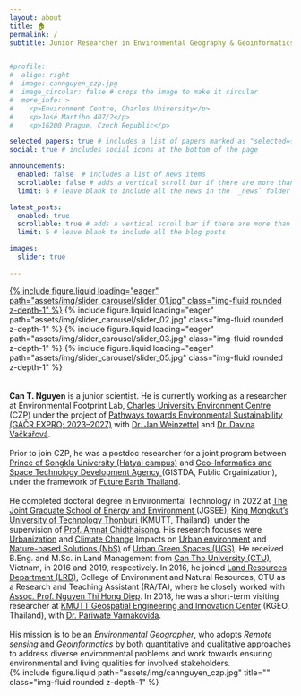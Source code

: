 ```yaml
---
layout: about
title: 🏠 
permalink: /
subtitle: Junior Researcher in Environmental Geography & Geoinformatics


#profile:
#  align: right
#  image: cannguyen_czp.jpg
#  image_circular: false # crops the image to make it circular
#  more_info: >
#    <p>Environment Centre, Charles University</p>
#    <p>José Martího 407/2</p>
#    <p>16200 Prague, Czech Republic</p>

selected_papers: true # includes a list of papers marked as "selected={true}"
social: true # includes social icons at the bottom of the page

announcements:
  enabled: false  # includes a list of news items
  scrollable: false # adds a vertical scroll bar if there are more than 3 news items
  limit: 5 # leave blank to include all the news in the `_news` folder

latest_posts:
  enabled: true
  scrollable: true # adds a vertical scroll bar if there are more than 3 new posts items
  limit: 5 # leave blank to include all the blog posts

images:
  slider: true
  
---
```


<swiper-container keyboard="true" navigation="true" pagination="true" pagination-clickable="true" pagination-dynamic-bullets="true" rewind="true">
  <a href="https://www.mdpi.com/journal/sustainability/special_issues/5F78LD3752"><swiper-slide>{% include figure.liquid loading="eager" path="assets/img/slider_carousel/slider_01.jpg" class="img-fluid rounded z-depth-1" %}</swiper-slide></a>
  <swiper-slide>{% include figure.liquid loading="eager" path="assets/img/slider_carousel/slider_02.jpg" class="img-fluid rounded z-depth-1" %}</swiper-slide>
  <swiper-slide>{% include figure.liquid loading="eager" path="assets/img/slider_carousel/slider_03.jpg" class="img-fluid rounded z-depth-1" %}</swiper-slide>
  <swiper-slide>{% include figure.liquid loading="eager" path="assets/img/slider_carousel/slider_05.jpg" class="img-fluid rounded z-depth-1" %}</swiper-slide>
</swiper-container>

<br>
<br>
<br>


<div class="row justify-content-sm-center">
    <div class="col-sm-8 mt-3 mt-md-0">
    <b>Can T. Nguyen</b> is a junior scientist. He is currently working as a researcher at Environmental Footprint Lab, <a href="https://czp.cuni.cz/en/">Charles University Environment Centre</a> (CZP) under the project of <a href="https://czp.cuni.cz/en/projects/pathways-towards-environmental-sustainability-gacr-expro-2023-2027">Pathways towards Environmental Sustainability (GAČR EXPRO; 2023–2027)</a> with <a href="https://czp.cuni.cz/en/about-us/staff/jan-weinzettel">Dr. Jan Weinzettel</a> and <a href="https://czp.cuni.cz/en/about-us/staff/davina-vackarova">Dr. Davina Vačkářová</a>.<br>
    <br>
    Prior to join CZP, he was a postdoc researcher for a joint program between <a href="https://en.psu.ac.th/">Prince of Songkla University (Hatyai campus)</a> and <a href="https://www.gistda.or.th/home.php?lang=EN">Geo-Informatics and Space Technology Development Agency </a>(GISTDA, Public Orgainization), under the framework of <a href="https://www.futureearththailand.org/frontpage">Future Earth Thailand</a>. <br>
    <br>
    He completed doctoral degree in Environmental Technology in 2022 at <a href="https://www.jgsee.kmutt.ac.th/v3/">The Joint Graduate School of Energy and Environment </a>(JGSEE), <a href="https://www.kmutt.ac.th/en/">King Mongkut’s University of Technology Thonburi </a>(KMUTT, Thailand), under the supervision of <a href="https://www.jgsee.kmutt.ac.th/v3/personnel/assoc-prof-dr-amnat-chidthaisong/">Prof. Amnat Chidthaisong</a>. His research focuses were <u>Urbanization</u> and <u>Climate Change</u> Impacts on <u>Urban environment</u> and <u>Nature-based Solutions (NbS)</u> of <u>Urban Green Spaces (UGS)</u>. He received B.Eng. and M.Sc. in Land Management from <a href="https://en.ctu.edu.vn/">Can Tho University (CTU)</a>, Vietnam, in 2016 and 2019, respectively. In 2016, he joined <a href="https://lrd.ctu.edu.vn/en/">Land Resources Department (LRD)</a>, College of Environment and Natural Resources, CTU as a Research and Teaching Assistant (RA/TA), where he closely worked with <a href="https://lrd.ctu.edu.vn/en/gioi-thieu/staffs/12-staff/64-assoc-prof-nguyen-thi-hong-diep.html">Assoc. Prof. Nguyen Thi Hong Diep</a>. In 2018, he was a short-term visiting researcher at <a href="http://kgeo.org/kgeo/">KMUTT Geospatial Engineering and Innovation Center</a> (KGEO, Thailand), with <a href="https://kirim.kmutt.ac.th/converis/portal/detail/Person/54338034;jsessionid=zvmHwL9_0ucaw9cu72KglOHDF13_5BdtfLqxmzPG.kirim-web?lang=en_GB">Dr. Pariwate Varnakovida</a>. <br>
    <br>
    His mission is to be an <i>Environmental Geographer</i>, who adopts <i>Remote sensing</i> and <i>Geoinformatics</i> by both quantitative and qualitative approaches to address diverse environmental problems and work towards ensuring environmental and living qualities for involved stakeholders.
    </div>
    <div class="col-sm-4 mt-3 mt-md-0">
        {% include figure.liquid path="assets/img/cannguyen_czp.jpg" title="" class="img-fluid rounded z-depth-1" %}
    </div>
</div>


<br>
